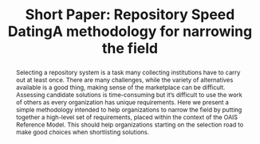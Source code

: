 ---
abstract: Selecting a repository system is a task many collecting institutions have
  to carry out at least once. There are many challenges, while the variety of alternatives
  available is a good thing, making sense of the marketplace can be difficult. Assessing
  candidate solutions is time-consuming but it’s difficult to use the work of others
  as every organization has unique requirements. Here we present a simple methodology
  intended to help organizations to narrow the field by putting together a high-level
  set of requirements, placed within the context of the OAIS Reference Model. This
  should help organizations starting on the selection road to make good choices when
  shortlisting solutions.
creators:
- Karin Bredenberg
date: null
document_url: https://az659834.vo.msecnd.net/eventsairwesteuprod/production-inconference-public/ae172f989b0343f9a556fcd22b6f175e
grand_parent: iPRES
institutions:
- Kommunalförbundet Sydarkivera
keywords:
- oais selecting matrix evaluation working-together
landing_page_url: null
language: eng
layout: publication
license: CC-BY 4.0 International
notes_url: null
parent: iPRES 2022
publication_type: short paper
size: null
slides_url: null
source_name: iPRES
stream_url: null
title: 'Short Paper: Repository Speed DatingA methodology for narrowing the field'
year: 2022
---